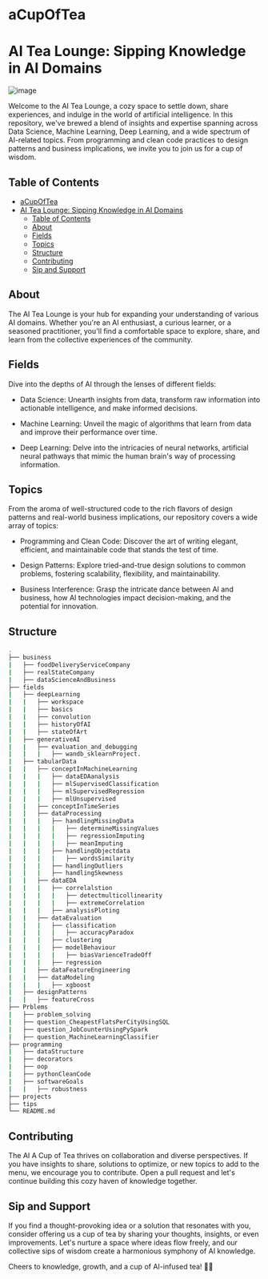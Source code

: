 # aCupOfTea
# AI Tea Lounge: Sipping Knowledge in AI Domains
![image](https://github.com/AhmedYousriSobhi/aCupOfTea/assets/66730765/4a033ba8-5aac-475d-9b27-ec13e68746ba)

Welcome to the AI Tea Lounge, a cozy space to settle down, share experiences, and indulge in the world of artificial intelligence. In this repository, we've brewed a blend of insights and expertise spanning across Data Science, Machine Learning, Deep Learning, and a wide spectrum of AI-related topics. From programming and clean code practices to design patterns and business implications, we invite you to join us for a cup of wisdom.

## Table of Contents
- [aCupOfTea](#acupoftea)
- [AI Tea Lounge: Sipping Knowledge in AI Domains](#ai-tea-lounge-sipping-knowledge-in-ai-domains)
  - [Table of Contents](#table-of-contents)
  - [About](#about)
  - [Fields](#fields)
  - [Topics](#topics)
  - [Structure](#structure)
  - [Contributing](#contributing)
  - [Sip and Support](#sip-and-support)

<a name='about'></a>
## About
The AI Tea Lounge is your hub for expanding your understanding of various AI domains. Whether you're an AI enthusiast, a curious learner, or a seasoned practitioner, you'll find a comfortable space to explore, share, and learn from the collective experiences of the community.

<a name='fields'></a>
## Fields
Dive into the depths of AI through the lenses of different fields:

- Data Science: Unearth insights from data, transform raw information into actionable intelligence, and make informed decisions.

- Machine Learning: Unveil the magic of algorithms that learn from data and improve their performance over time.

- Deep Learning: Delve into the intricacies of neural networks, artificial neural pathways that mimic the human brain's way of processing information.

<a name='Topics'></a>
## Topics
From the aroma of well-structured code to the rich flavors of design patterns and real-world business implications, our repository covers a wide array of topics:

- Programming and Clean Code: Discover the art of writing elegant, efficient, and maintainable code that stands the test of time.

- Design Patterns: Explore tried-and-true design solutions to common problems, fostering scalability, flexibility, and maintainability.

- Business Interference: Grasp the intricate dance between AI and business, how AI technologies impact decision-making, and the potential for innovation.

<a name='structure'></a>
## Structure
```bash
.
├── business
|   ├── foodDeliveryServiceCompany
|   ├── realStateCompany
|   ├── dataScienceAndBusiness
├── fields
|   ├── deepLearning
|   |   ├── workspace
|   |   ├── basics
|   |   ├── convolution
|   |   ├── historyOfAI
|   |   ├── stateOfArt
|   ├── generativeAI
|   |   ├── evaluation_and_debugging
|   |   |   ├── wandb_sklearnProject.
|   ├── tabularData
|   |   ├── conceptInMachineLearning
|   |   |   ├── dataEDAanalysis
|   |   |   ├── mlSupervisedClassification
|   |   |   ├── mlSupervisedRegression
|   |   |   ├── mlUnsupervised
|   |   ├── conceptInTimeSeries
|   |   ├── dataProcessing
|   |   |   ├── handlingMissingData
|   |   |   |   ├── determineMissingValues
|   |   |   |   ├── regressionImputing
|   |   |   |   ├── meanImputing
|   |   |   ├── handlingObjectdata
|   |   |   |   ├── wordsSimilarity
|   |   |   ├── handlingOutliers
|   |   |   ├── handlingSkewness
|   |   ├── dataEDA
|   |   |   ├── correlalstion
|   |   |   |   ├── detectmulticollinearity
|   |   |   |   ├── extremeCorrelation
|   |   |   ├── analysisPloting
|   |   ├── dataEvaluation
|   |   |   ├── classification
|   |   |   |   ├── accuracyParadox
|   |   |   ├── clustering
|   |   |   ├── modelBehaviour
|   |   |   |   ├── biasVarienceTradeOff
|   |   |   ├── regression
|   |   ├── dataFeatureEngineering
|   |   ├── dataModeling
|   |   |   ├── xgboost
|   ├── designPatterns
|   |   ├── featureCross
├── Prblems
|   ├── problem_solving
|   ├── question_CheapestFlatsPerCityUsingSQL
|   ├── question_JobCounterUsingPySpark
|   ├── question_MachineLearningClassifier
├── programming
|   ├── dataStructure
|   ├── decorators
|   ├── oop
|   ├── pythonCleanCode
|   ├── softwareGoals
|   |   ├── robustness
├── projects
├── tips
└── README.md
```

<a name='contributing'></a>
## Contributing
The AI A Cup of Tea thrives on collaboration and diverse perspectives. If you have insights to share, solutions to optimize, or new topics to add to the menu, we encourage you to contribute. Open a pull request and let's continue building this cozy haven of knowledge together.

<a name='Sip-and-Support'></a>
## Sip and Support
If you find a thought-provoking idea or a solution that resonates with you, consider offering us a cup of tea by sharing your thoughts, insights, or even improvements. Let's nurture a space where ideas flow freely, and our collective sips of wisdom create a harmonious symphony of AI knowledge.

Cheers to knowledge, growth, and a cup of AI-infused tea! 🍵🤖